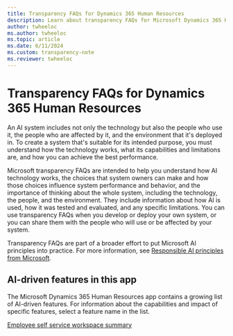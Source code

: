 ```yaml
---
title: Transparency FAQs for Dynamics 365 Human Resources
description: Learn about transparency FAQs for Microsoft Dynamics 365 Human Resources, with information on how AI is used, how it was tested and evaluated, and any limitations.
author: twheeloc
ms.author: twheeloc
ms.topic: article
ms.date: 6/11/2024
ms.custom: transparency-note
ms.reviewer: twheeloc
---
```


# Transparency FAQs for Dynamics 365 Human Resources

An AI system includes not only the technology but also the people who use it, the people who are affected by it, and the environment that it's deployed in. To create a system that's suitable for its intended 
purpose, you must understand how the technology works, what its capabilities and limitations are, and how you can achieve the best performance.

Microsoft transparency FAQs are intended to help you understand how AI technology works, the choices that system owners can make and how those choices influence system performance and behavior, and the importance 
of thinking about the whole system, including the technology, the people, and the environment. They include information about how AI is used, how it was tested and evaluated, and any specific limitations. You can 
use transparency FAQs when you develop or deploy your own system, or you can share them with the people who will use or be affected by your system.

Transparency FAQs are part of a broader effort to put Microsoft AI principles into practice. For more information, see [Responsible AI principles from Microsoft](https://www.microsoft.com/ai/responsible-ai).

## AI-driven features in this app

The Microsoft Dynamics 365 Human Resources app contains a growing list of AI-driven features. For information about the capabilities and impact of specific features, select a feature name in the list.

[Employee self service workspace summary](ess-workspace-summary.md)

